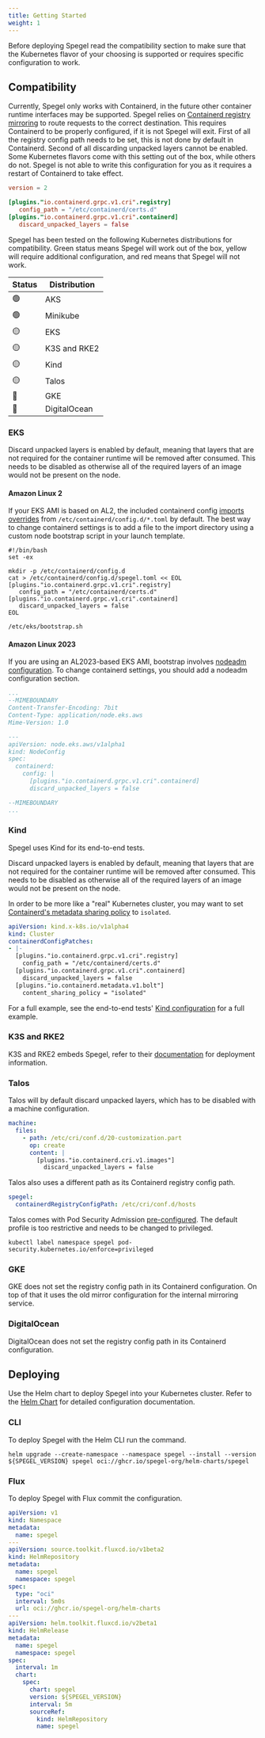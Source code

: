 ```yaml
---
title: Getting Started
weight: 1
---
```


Before deploying Spegel read the compatibility section to make sure that the Kubernetes flavor of your choosing is supported or requires specific configuration to work.

## Compatibility

Currently, Spegel only works with Containerd, in the future other container runtime interfaces may be supported. Spegel relies on [Containerd registry mirroring](https://github.com/containerd/containerd/blob/main/docs/hosts.md#cri) to route requests to the correct destination.
This requires Containerd to be properly configured, if it is not Spegel will exit. First of all the registry config path needs to be set, this is not done by default in Containerd. Second of all discarding unpacked layers cannot be enabled.
Some Kubernetes flavors come with this setting out of the box, while others do not. Spegel is not able to write this configuration for you as it requires a restart of Containerd to take effect.

```toml
version = 2

[plugins."io.containerd.grpc.v1.cri".registry]
   config_path = "/etc/containerd/certs.d"
[plugins."io.containerd.grpc.v1.cri".containerd]
   discard_unpacked_layers = false
```

Spegel has been tested on the following Kubernetes distributions for compatibility. Green status means Spegel will work out of the box, yellow will require additional configuration, and red means that Spegel will not work.

| Status | Distribution |
| --- | --- |
| :green_circle: | AKS |
| :green_circle: | Minikube |
| :yellow_circle: | EKS |
| :yellow_circle: | K3S and RKE2 |
| :yellow_circle: | Kind |
| :yellow_circle: | Talos |
| :red_circle: | GKE |
| :red_circle: | DigitalOcean |

### EKS

Discard unpacked layers is enabled by default, meaning that layers that are not required for the container runtime will be removed after consumed.
This needs to be disabled as otherwise all of the required layers of an image would not be present on the node.

#### Amazon Linux 2

If your EKS AMI is based on AL2, the included containerd config [imports overrides](https://github.com/awslabs/amazon-eks-ami/blob/main/templates/al2/runtime/containerd-config.toml) 
from `/etc/containerd/config.d/*.toml` by default. The best way to change containerd settings is to add a file to the import directory using a custom node bootstrap script in your launch template.

```shell
#!/bin/bash
set -ex

mkdir -p /etc/containerd/config.d
cat > /etc/containerd/config.d/spegel.toml << EOL
[plugins."io.containerd.grpc.v1.cri".registry]
   config_path = "/etc/containerd/certs.d"
[plugins."io.containerd.grpc.v1.cri".containerd]
   discard_unpacked_layers = false
EOL

/etc/eks/bootstrap.sh
```

#### Amazon Linux 2023

If you are using an AL2023-based EKS AMI, bootstrap involves [nodeadm configuration](https://awslabs.github.io/amazon-eks-ami/nodeadm/). To change containerd settings, you should add a 
nodeadm configuration section.

```yaml
...
--MIMEBOUNDARY
Content-Transfer-Encoding: 7bit
Content-Type: application/node.eks.aws
Mime-Version: 1.0

---
apiVersion: node.eks.aws/v1alpha1
kind: NodeConfig
spec:
  containerd:
    config: |
      [plugins."io.containerd.grpc.v1.cri".containerd]
      discard_unpacked_layers = false

--MIMEBOUNDARY
...
```

### Kind

Spegel uses Kind for its end-to-end tests.

Discard unpacked layers is enabled by default, meaning that layers that are not required for the container runtime will be removed after consumed.
This needs to be disabled as otherwise all of the required layers of an image would not be present on the node.

In order to be more like a "real" Kubernetes cluster, you may want to set [Containerd's metadata sharing policy](https://github.com/containerd/containerd/blob/main/docs/ops.md#bolt-metadata-plugin) to `isolated`.

```yaml
apiVersion: kind.x-k8s.io/v1alpha4
kind: Cluster
containerdConfigPatches:
- |-
  [plugins."io.containerd.grpc.v1.cri".registry]
    config_path = "/etc/containerd/certs.d"
  [plugins."io.containerd.grpc.v1.cri".containerd]
    discard_unpacked_layers = false
  [plugins."io.containerd.metadata.v1.bolt"]
    content_sharing_policy = "isolated"
```

For a full example, see the end-to-end tests' [Kind configuration](../test/e2e/kind-config-iptables.yaml) for a full example.

### K3S and RKE2

K3S and RKE2 embeds Spegel, refer to their [documentation](https://docs.k3s.io/installation/registry-mirror?_highlight=spegel) for deployment information.

### Talos

Talos will by default discard unpacked layers, which has to be disabled with a machine configuration.

```yaml
machine:
  files:
    - path: /etc/cri/conf.d/20-customization.part
      op: create
      content: |
        [plugins."io.containerd.cri.v1.images"]
          discard_unpacked_layers = false
```

Talos also uses a different path as its Containerd registry config path.

```yaml
spegel:
  containerdRegistryConfigPath: /etc/cri/conf.d/hosts
```

Talos comes with Pod Security Admission [pre-configured](https://www.talos.dev/latest/kubernetes-guides/configuration/pod-security/). The default profile is too restrictive and needs to be changed to privileged.

```shell
kubectl label namespace spegel pod-security.kubernetes.io/enforce=privileged
```

### GKE

GKE does not set the registry config path in its Containerd configuration. On top of that it uses the old mirror configuration for the internal mirroring service.

### DigitalOcean

DigitalOcean does not set the registry config path in its Containerd configuration.

## Deploying

Use the Helm chart to deploy Spegel into your Kubernetes cluster. Refer to the [Helm Chart](https://github.com/spegel-org/spegel/tree/main/charts/spegel) for detailed configuration documentation.

### CLI

To deploy Spegel with the Helm CLI run the command.

```shell
helm upgrade --create-namespace --namespace spegel --install --version ${SPEGEL_VERSION} spegel oci://ghcr.io/spegel-org/helm-charts/spegel
```

### Flux

To deploy Spegel with Flux commit the configuration.

```yaml
apiVersion: v1
kind: Namespace
metadata:
  name: spegel
---
apiVersion: source.toolkit.fluxcd.io/v1beta2
kind: HelmRepository
metadata:
  name: spegel
  namespace: spegel
spec:
  type: "oci"
  interval: 5m0s
  url: oci://ghcr.io/spegel-org/helm-charts
---
apiVersion: helm.toolkit.fluxcd.io/v2beta1
kind: HelmRelease
metadata:
  name: spegel
  namespace: spegel
spec:
  interval: 1m
  chart:
    spec:
      chart: spegel
      version: ${SPEGEL_VERSION}
      interval: 5m
      sourceRef:
        kind: HelmRepository
        name: spegel
```
